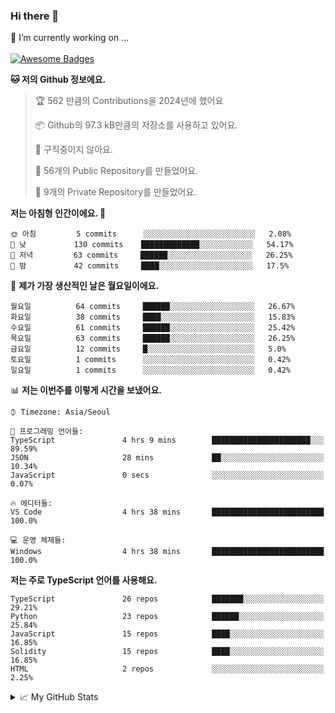 ### Hi there 👋 
🔭 I’m currently working on ... </br></br>
[![Awesome Badges](https://img.shields.io/badge/Introduce-EN-green.svg)](https://github.com/tlatkdgus1/tlatkdgus1/blob/main/README.md.en)

<!--START_SECTION:waka-->
**🐱 저의 Github 정보에요.** 

> 🏆 562 만큼의 Contributions을 2024년에 했어요
 > 
> 📦 Github의 97.3 kB만큼의 저장소를 사용하고 있어요. 
 > 
> 🚫 구직중이지 않아요.
 > 
> 📜 56개의 Public Repository를 만들었어요. 
 > 
> 🔑 9개의 Private Repository를 만들었어요.  

**저는 아침형 인간이에요. 🐤** 

```text
🌞 아침         5 commits      ░░░░░░░░░░░░░░░░░░░░░░░░░   2.08% 
🌆 낮　         130 commits    █████████████░░░░░░░░░░░░   54.17% 
🌃 저녁         63 commits     ██████░░░░░░░░░░░░░░░░░░░   26.25% 
🌙 밤　         42 commits     ████░░░░░░░░░░░░░░░░░░░░░   17.5%

```
📅 **제가 가장 생산적인 날은 월요일이에요.** 

```text
월요일          64 commits     ██████░░░░░░░░░░░░░░░░░░░   26.67% 
화요일          38 commits     ████░░░░░░░░░░░░░░░░░░░░░   15.83% 
수요일          61 commits     ██████░░░░░░░░░░░░░░░░░░░   25.42% 
목요일          63 commits     ██████░░░░░░░░░░░░░░░░░░░   26.25% 
금요일          12 commits     █░░░░░░░░░░░░░░░░░░░░░░░░   5.0% 
토요일          1 commits      ░░░░░░░░░░░░░░░░░░░░░░░░░   0.42% 
일요일          1 commits      ░░░░░░░░░░░░░░░░░░░░░░░░░   0.42%

```


📊 **저는 이번주를 이렇게 시간을 보냈어요.** 

```text
⌚︎ Timezone: Asia/Seoul

💬 프로그래밍 언어들: 
TypeScript               4 hrs 9 mins        ██████████████████████░░░   89.59% 
JSON                     28 mins             ██░░░░░░░░░░░░░░░░░░░░░░░   10.34% 
JavaScript               0 secs              ░░░░░░░░░░░░░░░░░░░░░░░░░   0.07%

🔥 에디터들: 
VS Code                  4 hrs 38 mins       █████████████████████████   100.0%

💻 운영 체제들: 
Windows                  4 hrs 38 mins       █████████████████████████   100.0%

```

**저는 주로 TypeScript 언어를 사용해요.** 

```text
TypeScript               26 repos            ███████░░░░░░░░░░░░░░░░░░   29.21% 
Python                   23 repos            ██████░░░░░░░░░░░░░░░░░░░   25.84% 
JavaScript               15 repos            ████░░░░░░░░░░░░░░░░░░░░░   16.85% 
Solidity                 15 repos            ████░░░░░░░░░░░░░░░░░░░░░   16.85% 
HTML                     2 repos             ░░░░░░░░░░░░░░░░░░░░░░░░░   2.25%

```



<!--END_SECTION:waka-->

<details>
<summary>📈 My GitHub Stats</summary>
<p align="center"> <img src="https://github-readme-stats.vercel.app/api?username=tlatkdgus1&show_icons=true" alt="tlatkdgus1" />
</details>
